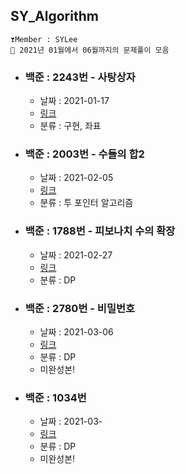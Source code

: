## SY_Algorithm
```
❣️Member : SYLee
🐋 2021년 01월에서 06월까지의 문제풀이 모음
```


- ### 백준 : 2243번 - 사탕상자
    - 날짜 : 2021-01-17
    - [링크](https://www.acmicpc.net/problem/2243)
    - 분류 : 구현, 좌표


- ### 백준 : 2003번 - 수들의 합2
    - 날짜 : 2021-02-05
    - [링크](https://www.acmicpc.net/problem/2003)
    - 분류 : 투 포인터 알고리즘

- ### 백준 : 1788번 - 피보나치 수의 확장
    - 날짜 : 2021-02-27
    - [링크](https://www.acmicpc.net/problem/2003)
    - 분류 : DP
- ### 백준 : 2780번 - 비밀번호
    - 날짜 : 2021-03-06
    - [링크](https://www.acmicpc.net/problem/2780)
    - 분류 : DP
    - 미완성본!
- ### 백준 : 1034번
    - 날짜 : 2021-03-
    - [링크](https://www.acmicpc.net/problem/1034)
    - 분류 : DP
    - 미완성본!
